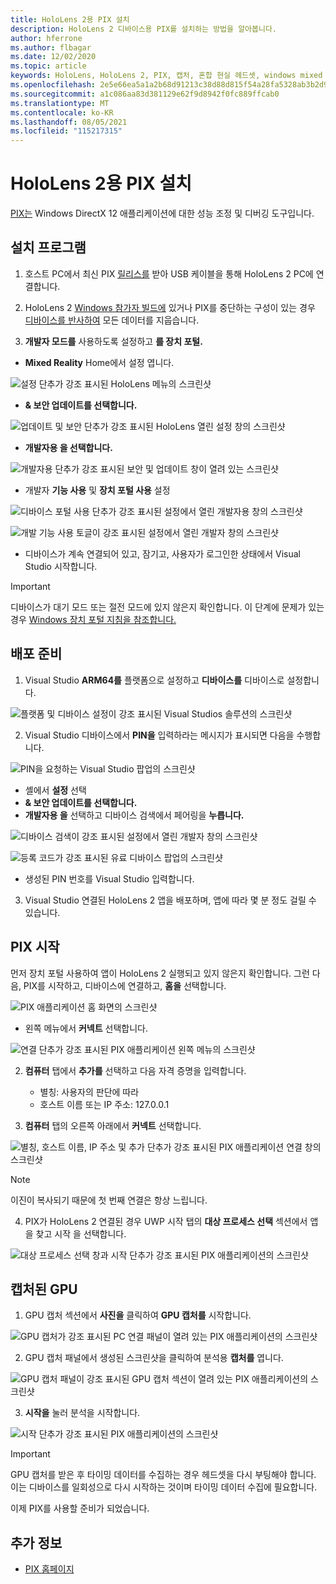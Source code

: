 ```yaml
---
title: HoloLens 2용 PIX 설치
description: HoloLens 2 디바이스용 PIX를 설치하는 방법을 알아봅니다.
author: hferrone
ms.author: flbagar
ms.date: 12/02/2020
ms.topic: article
keywords: HoloLens, HoloLens 2, PIX, 캡처, 혼합 현실 헤드셋, windows mixed reality 헤드셋, 가상 현실 헤드셋
ms.openlocfilehash: 2e5e66ea5a1a2b68d91213c38d88d815f54a28fa5328ab3b2d93f1e267f6f994
ms.sourcegitcommit: a1c086aa83d381129e62f9d8942f0fc889ffcab0
ms.translationtype: MT
ms.contentlocale: ko-KR
ms.lasthandoff: 08/05/2021
ms.locfileid: "115217315"
---
```

# <a name="installing-pix-for-hololens-2"></a>HoloLens 2용 PIX 설치

[PIX는](https://devblogs.microsoft.com/pix) Windows DirectX 12 애플리케이션에 대한 성능 조정 및 디버깅 도구입니다. 

## <a name="setup"></a>설치 프로그램

1. 호스트 PC에서 최신 PIX [릴리스를]( https://devblogs.microsoft.com/pix/download) 받아 USB 케이블을 통해 HoloLens 2 PC에 연결합니다.

2. HoloLens 2 [Windows 참가자 빌드에](https://insider.windows.com) 있거나 PIX를 중단하는 구성이 있는 경우 [디바이스를 반사하여](/hololens/hololens-recovery) 모든 데이터를 지웁습니다.

3. **개발자 모드를** 사용하도록 설정하고 **를 장치 포털.**

* **Mixed Reality** Home에서 설정 엽니다.

![설정 단추가 강조 표시된 HoloLens 메뉴의 스크린샷](images/pix-img-01.jpg)

* **& 보안 업데이트를 선택합니다.**

![업데이트 및 보안 단추가 강조 표시된 HoloLens 열린 설정 창의 스크린샷](images/pix-img-02.jpg)

* **개발자용 을 선택합니다.**

![개발자용 단추가 강조 표시된 보안 및 업데이트 창이 열려 있는 스크린샷](images/pix-img-03.jpg)

* 개발자 **기능 사용** 및 **장치 포털 사용** 설정

![디바이스 포털 사용 단추가 강조 표시된 설정에서 열린 개발자용 창의 스크린샷](images/pix-img-04.jpg)

![개발 기능 사용 토글이 강조 표시된 설정에서 열린 개발자 창의 스크린샷](images/pix-img-05.jpg)

* 디바이스가 계속 연결되어 있고, 잠기고, 사용자가 로그인한 상태에서 Visual Studio 시작합니다.

> [!IMPORTANT]
> 디바이스가 대기 모드 또는 절전 모드에 있지 않은지 확인합니다. 이 단계에 문제가 있는 경우 [Windows 장치 포털 지침을 참조합니다.](./using-the-windows-device-portal.md)

## <a name="preparing-for-deployment"></a>배포 준비

1. Visual Studio **ARM64를** 플랫폼으로 설정하고 **디바이스를** 디바이스로 설정합니다.

![플랫폼 및 디바이스 설정이 강조 표시된 Visual Studios 솔루션의 스크린샷](images/pix-img-06.png)

2. Visual Studio 디바이스에서 **PIN을** 입력하라는 메시지가 표시되면 다음을 수행합니다.

![PIN을 요청하는 Visual Studio 팝업의 스크린샷](images/pix-img-07.png)

* 셸에서 **설정** 선택
* **& 보안 업데이트를 선택합니다.**
* **개발자용 을** 선택하고 디바이스 검색에서 페어링을 **누릅니다.** 

![디바이스 검색이 강조 표시된 설정에서 열린 개발자 창의 스크린샷](images/pix-img-08.jpg)

![등록 코드가 강조 표시된 유료 디바이스 팝업의 스크린샷](images/pix-img-09.jpg)

* 생성된 PIN 번호를 Visual Studio 입력합니다.

3. Visual Studio 연결된 HoloLens 2 앱을 배포하며, 앱에 따라 몇 분 정도 걸릴 수 있습니다.

## <a name="launching-pix"></a>PIX 시작

먼저 장치 포털 사용하여 앱이 HoloLens 2 실행되고 있지 않은지 확인합니다. 그런 다음, PIX를 시작하고, 디바이스에 연결하고, **홈을** 선택합니다.

![PIX 애플리케이션 홈 화면의 스크린샷](images/pix-img-10.png)

* 왼쪽 메뉴에서 **커넥트** 선택합니다.

![연결 단추가 강조 표시된 PIX 애플리케이션 왼쪽 메뉴의 스크린샷](images/pix-img-11.png)

2. **컴퓨터** 탭에서 **추가를** 선택하고 다음 자격 증명을 입력합니다.
    * 별칭: 사용자의 판단에 따라
    * 호스트 이름 또는 IP 주소: 127.0.0.1

3. **컴퓨터** 탭의 오른쪽 아래에서 **커넥트** 선택합니다.

![별칭, 호스트 이름, IP 주소 및 추가 단추가 강조 표시된 PIX 애플리케이션 연결 창의 스크린샷](images/pix-img-12.png)

> [!NOTE]
> 이진이 복사되기 때문에 첫 번째 연결은 항상 느립니다.

4. PIX가 HoloLens 2 연결된 경우 UWP 시작 탭의 **대상 프로세스 선택** 섹션에서 앱을 찾고 시작 을 선택합니다. 

![대상 프로세스 선택 창과 시작 단추가 강조 표시된 PIX 애플리케이션의 스크린샷](images/pix-img-13.png)

## <a name="gpu-captured"></a>캡처된 GPU

1. GPU 캡처 섹션에서 **사진을** 클릭하여 **GPU 캡처를** 시작합니다.

![GPU 캡처가 강조 표시된 PC 연결 패널이 열려 있는 PIX 애플리케이션의 스크린샷](images/pix-img-14.png)

2. GPU 캡처 패널에서 생성된 스크린샷을 클릭하여 분석용 **캡처를** 엽니다.

![GPU 캡처 패널이 강조 표시된 GPU 캡처 섹션이 열려 있는 PIX 애플리케이션의 스크린샷](images/pix-img-15.png)

3. **시작을** 눌러 분석을 시작합니다.

![시작 단추가 강조 표시된 PIX 애플리케이션의 스크린샷](images/pix-img-16.png)

> [!IMPORTANT]
> GPU 캡처를 받은 후 타이밍 데이터를 수집하는 경우 헤드셋을 다시 부팅해야 합니다. 이는 디바이스를 일회성으로 다시 시작하는 것이며 타이밍 데이터 수집에 필요합니다.

이제 PIX를 사용할 준비가 되었습니다.

## <a name="see-also"></a>추가 정보
* [PIX 홈페이지](https://devblogs.microsoft.com/pix)